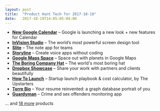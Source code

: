 ```yaml
---
layout: post
title:  "Product Hunt Tech for 2017-10-18"
date:   2017-10-19T14:05:05-04:00
---
```


* **[New Google Calendar](https://www.producthunt.com/posts/new-google-calendar?utm_campaign=producthunt-api&utm_medium=api&utm_source=Application%3A+Daily+Digest+RSS+%28ID%3A+3202%29)** – Google is launching a new look + new features for Calendar
* **[InVision Studio](https://www.producthunt.com/posts/invision-studio?utm_campaign=producthunt-api&utm_medium=api&utm_source=Application%3A+Daily+Digest+RSS+%28ID%3A+3202%29)** – The world’s most powerful screen design tool
* **[Slite](https://www.producthunt.com/posts/slite-2?utm_campaign=producthunt-api&utm_medium=api&utm_source=Application%3A+Daily+Digest+RSS+%28ID%3A+3202%29)** – The note app for teams
* **[Storyline](https://www.producthunt.com/posts/storyline-7?utm_campaign=producthunt-api&utm_medium=api&utm_source=Application%3A+Daily+Digest+RSS+%28ID%3A+3202%29)** – Create voice apps without coding
* **[Google Maps Space](https://www.producthunt.com/posts/google-maps-space?utm_campaign=producthunt-api&utm_medium=api&utm_source=Application%3A+Daily+Digest+RSS+%28ID%3A+3202%29)** – Space out with planets in Google Maps
* **[The Boring Company Hat](https://www.producthunt.com/posts/the-boring-company-hat?utm_campaign=producthunt-api&utm_medium=api&utm_source=Application%3A+Daily+Digest+RSS+%28ID%3A+3202%29)** – The world's most boring hat
* **[Dropbox Showcase](https://www.producthunt.com/posts/dropbox-showcase?utm_campaign=producthunt-api&utm_medium=api&utm_source=Application%3A+Daily+Digest+RSS+%28ID%3A+3202%29)** – Share your work with partners and clients beautifully
* **[How To Launch](https://www.producthunt.com/posts/how-to-launch?utm_campaign=producthunt-api&utm_medium=api&utm_source=Application%3A+Daily+Digest+RSS+%28ID%3A+3202%29)** – Startup launch playbook & cost calculator, by The Upstarters
* **[Torre Bio](https://www.producthunt.com/posts/torre-bio?utm_campaign=producthunt-api&utm_medium=api&utm_source=Application%3A+Daily+Digest+RSS+%28ID%3A+3202%29)** – Your resume reinvented: a graph database portrait of you
* **[Guardyman](https://www.producthunt.com/posts/guardyman?utm_campaign=producthunt-api&utm_medium=api&utm_source=Application%3A+Daily+Digest+RSS+%28ID%3A+3202%29)** – Crime and sex offenders monitoring app

… and [18 more](https://www.producthunt.com/tech) products